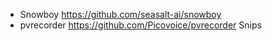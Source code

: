 
- Snowboy
https://github.com/seasalt-ai/snowboy
- pvrecorder
https://github.com/Picovoice/pvrecorder
Snips
